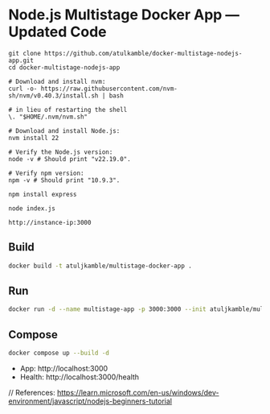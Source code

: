 # Node.js Multistage Docker App — Updated Code

```
git clone https://github.com/atulkamble/docker-multistage-nodejs-app.git
cd docker-multistage-nodejs-app

# Download and install nvm:
curl -o- https://raw.githubusercontent.com/nvm-sh/nvm/v0.40.3/install.sh | bash

# in lieu of restarting the shell
\. "$HOME/.nvm/nvm.sh"

# Download and install Node.js:
nvm install 22

# Verify the Node.js version:
node -v # Should print "v22.19.0".

# Verify npm version:
npm -v # Should print "10.9.3".

npm install express 

node index.js 

http://instance-ip:3000 
```

## Build
```bash
docker build -t atuljkamble/multistage-docker-app .
```

## Run
```bash
docker run -d --name multistage-app -p 3000:3000 --init atuljkamble/multistage-docker-app
```

## Compose
```bash
docker compose up --build -d
```

- App: http://localhost:3000
- Health: http://localhost:3000/health

// References: https://learn.microsoft.com/en-us/windows/dev-environment/javascript/nodejs-beginners-tutorial
